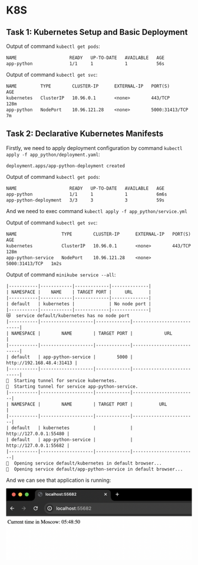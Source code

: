 # K8S

## Task 1: Kubernetes Setup and Basic Deployment

Output of command `kubectl get pods`:

```output
NAME                    READY   UP-TO-DATE   AVAILABLE   AGE
app-python              1/1     1            1           56s
```

Output of command `kubectl get svc`:

```output
NAME         TYPE        CLUSTER-IP      EXTERNAL-IP   PORT(S)          AGE
kubernetes   ClusterIP   10.96.0.1       <none>        443/TCP          128m
app-python   NodePort    10.96.121.28    <none>        5000:31413/TCP   7m
```

## Task 2: Declarative Kubernetes Manifests

Firstly, we need to apply deployment configuration by command `kubectl apply -f app_python/deployment.yaml`:

```output
deployment.apps/app-python-deployment created
```

Output of command `kubectl get pods`:

```output
NAME                    READY   UP-TO-DATE   AVAILABLE   AGE
app-python              1/1     1            1           6m6s
app-python-deployment   3/3     3            3           59s
```

And we need to exec command `kubectl apply -f app_python/service.yml`

Output of command `kubectl get svc`:

```output
NAME                 TYPE        CLUSTER-IP      EXTERNAL-IP   PORT(S)          AGE
kubernetes           ClusterIP   10.96.0.1       <none>        443/TCP          128m
app-python-service   NodePort    10.96.121.28    <none>        5000:31413/TCP   1m2s
```

Output of command `minikube service --all`:

```
|-----------|------------|-------------|--------------|
| NAMESPACE |    NAME    | TARGET PORT |     URL      |
|-----------|------------|-------------|--------------|
| default   | kubernetes |             | No node port |
|-----------|------------|-------------|--------------|
😿  service default/kubernetes has no node port
|-----------|--------------------|-------------|---------------------------|
| NAMESPACE |        NAME        | TARGET PORT |            URL            |
|-----------|--------------------|-------------|---------------------------|
| default   | app-python-service |        5000 | http://192.168.48.4:31413 |
|-----------|--------------------|-------------|---------------------------|
🏃  Starting tunnel for service kubernetes.
🏃  Starting tunnel for service app-python-service.
|-----------|--------------------|-------------|------------------------|
| NAMESPACE |        NAME        | TARGET PORT |          URL           |
|-----------|--------------------|-------------|------------------------|
| default   | kubernetes         |             | http://127.0.0.1:55480 |
| default   | app-python-service |             | http://127.0.0.1:55682 |
|-----------|--------------------|-------------|------------------------|
🎉  Opening service default/kubernetes in default browser...
🎉  Opening service default/app-python-service in default browser...
```

And we can see that application is running:

![app-python](images/Снимок%20экрана%202023-11-01%20в%2014.49.56.png)